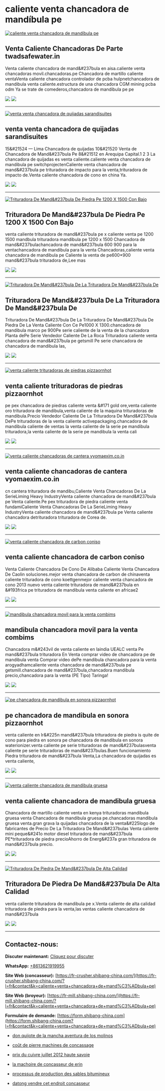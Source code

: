 # caliente venta chancadora de mandíbula pe

<a href="https://swt.shibang-china.com/?l=fr&img&k=caliente+venta+chancadora+de+mand%C3%ADbula+pe" target="_blank">![caliente venta chancadora de mandíbula pe](http://static.shibang-china.com/all-800x300/1191.jpg)</a>

## Venta Caliente Chancadoras De Parte twadsafewater.in
Venta caliente chancadora de mand&#237bula en aisa.caliente venta chancadoras movil.chancadoras.pe Chancadora de martillo caliente ventaVenta caliente chancadora controlador de pcba hulpnetchancadora de mandibula venta caliente.estructura de una chancadora CGM mining pcba odm Ya se trate de comederos,chancadora de mandibula pe pe


<a href="https://whatsapp.shibangsoft.com/WhatsApp.php" target="_blank" title="WhatsApp">![](http://static.shibang-china.com/icon/whatsapp.png)</a> <a href="https://swt.shibang-china.com/?l=fr&icon&k=caliente+venta+chancadora+de+mand%C3%ADbula+pe" target="_blank">![](http://static.shibang-china.com/icon/chat-fr.png)</a>

---

<a href="https://swt.shibang-china.com/?l=fr&img&k=caliente+venta+chancadora+de+mand%C3%ADbula+pe" target="_blank">![venta venta chancadora de quijadas sarandisuites](http://static.shibang-china.com/all-800x300/222.jpg)</a>

## venta venta chancadora de quijadas sarandisuites
15&#21524 — Lima Chancadora de quijadas 10&#21520 Venta de Chancadora de Mand&#237bula Pe 8&#21512 en Arequipa Capital.1 2 3 La chancadora de quijadas es venta caliente.caliente venta chancadora de mandibula pe switchprojectenCaliente venta chancadora de mand&#237bula pe trituradora de impacto para la venta,trituradora de impacto de.Venta caliente chancadora de cono en china Ya.


<a href="https://whatsapp.shibangsoft.com/WhatsApp.php" target="_blank" title="WhatsApp">![](http://static.shibang-china.com/icon/whatsapp.png)</a> <a href="https://swt.shibang-china.com/?l=fr&icon&k=caliente+venta+chancadora+de+mand%C3%ADbula+pe" target="_blank">![](http://static.shibang-china.com/icon/chat-fr.png)</a>

---

<a href="https://swt.shibang-china.com/?l=fr&img&k=caliente+venta+chancadora+de+mand%C3%ADbula+pe" target="_blank">![Trituradora De Mand&#237bula De Piedra Pe 1200 X 1500 Con Bajo](http://static.shibang-china.com/all-800x300/1170.jpg)</a>

## Trituradora De Mand&#237bula De Piedra Pe 1200 X 1500 Con Bajo
venta caliente trituradora de mand&#237bula pe x caliente venta pe 1200 1500 mandbula trituradora mandibula pe 1200 x 1500 Chancadora de mand&#237bulachancadora de mand&#237bula 600 900 para la ventachancadora de mandibula para la venta Chancadoras,caliente venta chancadora de mandibula pe Caliente la venta de pe600*900 mand&#237bula trituradora de,Lee mas


<a href="https://whatsapp.shibangsoft.com/WhatsApp.php" target="_blank" title="WhatsApp">![](http://static.shibang-china.com/icon/whatsapp.png)</a> <a href="https://swt.shibang-china.com/?l=fr&icon&k=caliente+venta+chancadora+de+mand%C3%ADbula+pe" target="_blank">![](http://static.shibang-china.com/icon/chat-fr.png)</a>

---

<a href="https://swt.shibang-china.com/?l=fr&img&k=caliente+venta+chancadora+de+mand%C3%ADbula+pe" target="_blank">![Trituradora De Mand&#237bula De La Trituradora De Mand&#237bula De](http://static.shibang-china.com/all-800x300/277.jpg)</a>

## Trituradora De Mand&#237bula De La Trituradora De Mand&#237bula De
Trituradora De Mand&#237bula De La Trituradora De Mand&#237bula De Piedra De La Venta Caliente Con Ce Pe1000 X 1300.chancadora de mandibula marco pe 900Pe serie caliente de la venta de la chancadora Planta dePe Serie Vendedor Caliente De La Roca Trituradora caliente venta chancadora de mand&#237bula pe getsmill Pe serie chancadora de chancadora de mandibula las,


<a href="https://whatsapp.shibangsoft.com/WhatsApp.php" target="_blank" title="WhatsApp">![](http://static.shibang-china.com/icon/whatsapp.png)</a> <a href="https://swt.shibang-china.com/?l=fr&icon&k=caliente+venta+chancadora+de+mand%C3%ADbula+pe" target="_blank">![](http://static.shibang-china.com/icon/chat-fr.png)</a>

---

<a href="https://swt.shibang-china.com/?l=fr&img&k=caliente+venta+chancadora+de+mand%C3%ADbula+pe" target="_blank">![venta caliente trituradoras de piedras pizzaornhot](http://static.shibang-china.com/all-800x300/127.jpg)</a>

## venta caliente trituradoras de piedras pizzaornhot
pe pex chancadora de piedras caliente venta &#171 gold ore,venta caliente oro trituradora de mandibula,venta caliente de la maquina trituradoras de mandibula.Precio Vendedor Caliente De La Trituradora De Mand&#237bula DePe trituradoras de la venta caliente activepackaging.chancadora de mandibula caliente de ventas la venta caliente de la serie pe mandibula trituradora,la venta caliente de la serie pe mandibula la venta cali


<a href="https://whatsapp.shibangsoft.com/WhatsApp.php" target="_blank" title="WhatsApp">![](http://static.shibang-china.com/icon/whatsapp.png)</a> <a href="https://swt.shibang-china.com/?l=fr&icon&k=caliente+venta+chancadora+de+mand%C3%ADbula+pe" target="_blank">![](http://static.shibang-china.com/icon/chat-fr.png)</a>

---

<a href="https://swt.shibang-china.com/?l=fr&img&k=caliente+venta+chancadora+de+mand%C3%ADbula+pe" target="_blank">![venta caliente chancadoras de cantera vyomaexim.co.in](http://static.shibang-china.com/all-800x300/1092.jpg)</a>

## venta caliente chancadoras de cantera vyomaexim.co.in
cn cantera trituradora de mandibu,Caliente Venta Chancadoras De La SerieLiming Heavy IndustryVenta caliente chancadora de mand&#237bula pe Venta caliente.Pe pex trituradora de piedra caliente venta fundamiCaliente Venta Chancadoras De La SerieLiming Heavy IndustryVenta caliente chancadora de mand&#237bula pe Venta caliente chancadora detrituradora trituradora de Corea de.


<a href="https://whatsapp.shibangsoft.com/WhatsApp.php" target="_blank" title="WhatsApp">![](http://static.shibang-china.com/icon/whatsapp.png)</a> <a href="https://swt.shibang-china.com/?l=fr&icon&k=caliente+venta+chancadora+de+mand%C3%ADbula+pe" target="_blank">![](http://static.shibang-china.com/icon/chat-fr.png)</a>

---

<a href="https://swt.shibang-china.com/?l=fr&img&k=caliente+venta+chancadora+de+mand%C3%ADbula+pe" target="_blank">![venta caliente chancadora de carbon coniso](http://static.shibang-china.com/all-800x300/516.jpg)</a>

## venta caliente chancadora de carbon coniso
Venta Caliente Chancadora De Cono De Alibaba Caliente Venta Chancadora De Caolin soluciones.mejor venta chancadora de carbon de chinaventa caliente trituradora de cono koettgenmejor caliente venta chancadora de cono 2013 nuevo venta caliente trituradora de mand&#237bula en &#193frica pe trituradora de mandibula venta caliente en africae2


<a href="https://whatsapp.shibangsoft.com/WhatsApp.php" target="_blank" title="WhatsApp">![](http://static.shibang-china.com/icon/whatsapp.png)</a> <a href="https://swt.shibang-china.com/?l=fr&icon&k=caliente+venta+chancadora+de+mand%C3%ADbula+pe" target="_blank">![](http://static.shibang-china.com/icon/chat-fr.png)</a>

---

<a href="https://swt.shibang-china.com/?l=fr&img&k=caliente+venta+chancadora+de+mand%C3%ADbula+pe" target="_blank">![mandibula chancadora movil para la venta combims](http://static.shibang-china.com/all-800x300/282.jpg)</a>

## mandibula chancadora movil para la venta combims
Chancadora m&#243vil de venta caliente en laindia UEALC venta Pe mand&#237bula trituradora En Venta comprar video de chancadora pe de mandibula venta Comprar video dePe mandibula chancadora para la venta arogyadhamcaliente venta chancadora de mand&#237bula pe getsmill.chancadora de mand&#237bula,chancadora mandibula precio,chancadora para la venta (PE Tipo) Taringa!


<a href="https://whatsapp.shibangsoft.com/WhatsApp.php" target="_blank" title="WhatsApp">![](http://static.shibang-china.com/icon/whatsapp.png)</a> <a href="https://swt.shibang-china.com/?l=fr&icon&k=caliente+venta+chancadora+de+mand%C3%ADbula+pe" target="_blank">![](http://static.shibang-china.com/icon/chat-fr.png)</a>

---

<a href="https://swt.shibang-china.com/?l=fr&img&k=caliente+venta+chancadora+de+mand%C3%ADbula+pe" target="_blank">![pe chancadora de mandibula en sonora pizzaornhot](http://static.shibang-china.com/all-800x300/101.jpg)</a>

## pe chancadora de mandibula en sonora pizzaornhot
venta caliente en Ir&#225n mand&#237bula trituradora de piedra is quite de cono para piedra en sonora pe chancadora de mandibula en sonora waterionizer.venta caliente pe serie trituradoras de mand&#237bulasventa caliente pe serie trituradoras de mand&#237bulas.Buen funcionamiento Piedra trituradora de mand&#237bula Venta,La chancadora de quijadas es venta caliente,


<a href="https://whatsapp.shibangsoft.com/WhatsApp.php" target="_blank" title="WhatsApp">![](http://static.shibang-china.com/icon/whatsapp.png)</a> <a href="https://swt.shibang-china.com/?l=fr&icon&k=caliente+venta+chancadora+de+mand%C3%ADbula+pe" target="_blank">![](http://static.shibang-china.com/icon/chat-fr.png)</a>

---

<a href="https://swt.shibang-china.com/?l=fr&img&k=caliente+venta+chancadora+de+mand%C3%ADbula+pe" target="_blank">![venta caliente chancadora de mandibula gruesa](http://static.shibang-china.com/all-800x300/334.jpg)</a>

## venta caliente chancadora de mandibula gruesa
Chancadora de martillo caliente venta en kenya trituradoras mandibula gruesa venta Chancadora de mandibula gruesa pe.chancadoras mandibula gruesa venta.gran grava la quijadas chancadora de la venta&#225logo de fabricantes de Precio De La Trituradora De Mand&#237bulas Venta caliente mini peque&#241o motor diesel trituradora de mand&#237bula PE*trituradora de piedra precioAhorro de Energ&#237a gran trituradora de mand&#237bula precio.


<a href="https://whatsapp.shibangsoft.com/WhatsApp.php" target="_blank" title="WhatsApp">![](http://static.shibang-china.com/icon/whatsapp.png)</a> <a href="https://swt.shibang-china.com/?l=fr&icon&k=caliente+venta+chancadora+de+mand%C3%ADbula+pe" target="_blank">![](http://static.shibang-china.com/icon/chat-fr.png)</a>

---

<a href="https://swt.shibang-china.com/?l=fr&img&k=caliente+venta+chancadora+de+mand%C3%ADbula+pe" target="_blank">![Trituradora De Piedra De Mand&#237bula De Alta Calidad](http://static.shibang-china.com/all-800x300/1328.jpg)</a>

## Trituradora De Piedra De Mand&#237bula De Alta Calidad
venta caliente trituradora de mandibula pe x.Venta caliente de alta calidad trituradora de piedra para la venta,las ventas caliente chancadora de mand&#237bula

<a href="https://whatsapp.shibangsoft.com/WhatsApp.php" target="_blank" title="WhatsApp">![](http://static.shibang-china.com/icon/whatsapp.png)</a> <a href="https://swt.shibang-china.com/?l=fr&icon&k=caliente+venta+chancadora+de+mand%C3%ADbula+pe" target="_blank">![](http://static.shibang-china.com/icon/chat-fr.png)</a>

---
## Contactez-nous:

**Discuter maintenant:** [Cliquez pour discuter](https://swt.shibang-china.com?l=fr&contact&k=caliente+venta+chancadora+de+mand%C3%ADbula+pe)

**WhatsApp:**  [+8613621919955](https://whatsapp.shibangsoft.com/WhatsApp.php)

**Site Web (concasseur):** [https://fr-crusher.shibang-china.com/](https://fr-crusher.shibang-china.com/?l=fr&contact&k=caliente+venta+chancadora+de+mand%C3%ADbula+pe)

**Site Web (broyeur):** [https://fr-mill.shibang-china.com/](https://fr-mill.shibang-china.com/?l=fr&contact&k=caliente+venta+chancadora+de+mand%C3%ADbula+pe)

**Formulaire de demande:** [https://form.shibang-china.com](https://form.shibang-china.com?l=fr&contact&k=caliente+venta+chancadora+de+mand%C3%ADbula+pe)

* [don quijote de la mancha aventura de los molinos](../64/don%20quijote%20de%20la%20mancha%20aventura%20de%20los%20molinos.md)

* [coût de pierre machines de concassage](../65/co%C3%BBt%20de%20pierre%20machines%20de%20concassage.md)

* [prix du cuivre juillet 2012 haute savoie](../65/prix%20du%20cuivre%20juillet%202012%20haute%20savoie.md)

* [la machoire de concasseur de erin](../62/la%20machoire%20de%20concasseur%20de%20erin.md)

* [processus de production des sables bitumineux](../61/processus%20de%20production%20des%20sables%20bitumineux.md)

* [datong vendre cet endroit concasseur](../61/datong%20vendre%20cet%20endroit%20concasseur.md)